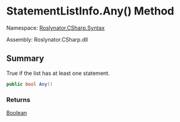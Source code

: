 # StatementListInfo\.Any\(\) Method

Namespace: [Roslynator.CSharp.Syntax](../../README.md)

Assembly: Roslynator\.CSharp\.dll

## Summary

True if the list has at least one statement\.

```csharp
public bool Any()
```

### Returns

[Boolean](https://docs.microsoft.com/en-us/dotnet/api/system.boolean)

